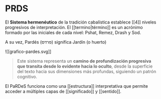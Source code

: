 # PRDS

El **Sistema hermenéutico** de la tradición cabalística establece [[4]] niveles progresivos de interpretación. El [[termino|término]] es un acrónimo formado por las iniciales de cada nivel: Pshat, Remez, Drash y Sod.

A su vez, Pardés (פרדס) significa Jardín (o huerto)

![[grafico-pardes.svg]]

> Este sistema representa un **camino de profundización progresiva que transita desde lo evidente hacia lo oculto**, desde la superficie del texto hacia sus dimensiones más profundas, siguiendo un patrón cognitivo.

El PaRDeS funciona como una [[estructura]] interpretativa que permite acceder a múltiples capas de [[significado]] y [[sentido]].